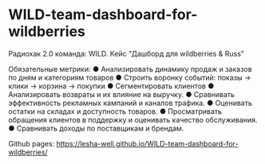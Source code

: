 # WILD-team-dashboard-for-wildberries
Радиохак 2.0 команда: WILD. Кейс "Дашборд для wildberries &amp; Russ"



Обязательные метрики:
●	Анализировать динамику продаж и заказов по дням и категориям товаров
●	Строить воронку событий: показы → клики → корзина → покупки
●	Сегментировать клиентов
●	Анализировать возвраты и их влияние на выручку.
●	Сравнивать эффективность рекламных кампаний и каналов трафика.
●	Оценивать остатки на складах и доступность товаров.
●	Просматривать обращения клиентов в поддержку и оценивать качество обслуживания.
●	Сравнивать доходы по поставщикам и брендам.

Github pages: https://lesha-well.github.io/WILD-team-dashboard-for-wildberries/
